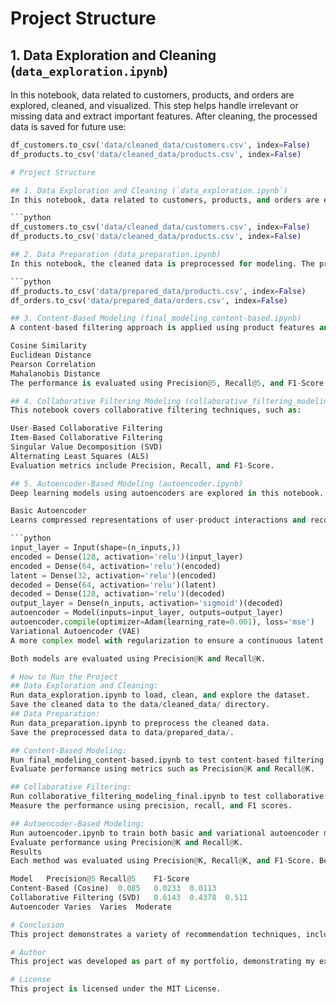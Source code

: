 # Project Structure

## 1. Data Exploration and Cleaning (`data_exploration.ipynb`)
In this notebook, data related to customers, products, and orders are explored, cleaned, and visualized. This step helps handle irrelevant or missing data and extract important features. After cleaning, the processed data is saved for future use:

```python
df_customers.to_csv('data/cleaned_data/customers.csv', index=False)
df_products.to_csv('data/cleaned_data/products.csv', index=False)

# Project Structure

## 1. Data Exploration and Cleaning (`data_exploration.ipynb`)
In this notebook, data related to customers, products, and orders are explored, cleaned, and visualized. This step helps handle irrelevant or missing data and extract important features. After cleaning, the processed data is saved for future use:

```python
df_customers.to_csv('data/cleaned_data/customers.csv', index=False)
df_products.to_csv('data/cleaned_data/products.csv', index=False)

## 2. Data Preparation (data_preparation.ipynb)
In this notebook, the cleaned data is preprocessed for modeling. The process includes normalizing numerical features, encoding categorical features, and generating matrices for the recommendation models. The preprocessed data is saved:

```python
df_products.to_csv('data/prepared_data/products.csv', index=False)
df_orders.to_csv('data/prepared_data/orders.csv', index=False)

## 3. Content-Based Modeling (final_modeling_content-based.ipynb)
A content-based filtering approach is applied using product features and customer interactions. PCA (Principal Component Analysis) is used to reduce data dimensionality. Different similarity measures are evaluated:

Cosine Similarity
Euclidean Distance
Pearson Correlation
Mahalanobis Distance
The performance is evaluated using Precision@5, Recall@5, and F1-Score.

## 4. Collaborative Filtering Modeling (collaborative_filtering_modeling_final.ipynb)
This notebook covers collaborative filtering techniques, such as:

User-Based Collaborative Filtering
Item-Based Collaborative Filtering
Singular Value Decomposition (SVD)
Alternating Least Squares (ALS)
Evaluation metrics include Precision, Recall, and F1-Score.

## 5. Autoencoder-Based Modeling (autoencoder.ipynb)
Deep learning models using autoencoders are explored in this notebook. Two types of autoencoders are implemented:

Basic Autoencoder
Learns compressed representations of user-product interactions and reconstructs the user-item matrix.

```python
input_layer = Input(shape=(n_inputs,))
encoded = Dense(128, activation='relu')(input_layer)
encoded = Dense(64, activation='relu')(encoded)
latent = Dense(32, activation='relu')(encoded)
decoded = Dense(64, activation='relu')(latent)
decoded = Dense(128, activation='relu')(decoded)
output_layer = Dense(n_inputs, activation='sigmoid')(decoded)
autoencoder = Model(inputs=input_layer, outputs=output_layer)
autoencoder.compile(optimizer=Adam(learning_rate=0.001), loss='mse')
Variational Autoencoder (VAE)
A more complex model with regularization to ensure a continuous latent space for better recommendations.

Both models are evaluated using Precision@K and Recall@K.

# How to Run the Project
## Data Exploration and Cleaning:
Run data_exploration.ipynb to load, clean, and explore the dataset.
Save the cleaned data to the data/cleaned_data/ directory.
## Data Preparation:
Run data_preparation.ipynb to preprocess the cleaned data.
Save the preprocessed data to data/prepared_data/.

## Content-Based Modeling:
Run final_modeling_content-based.ipynb to test content-based filtering techniques.
Evaluate performance using metrics such as Precision@K and Recall@K.

## Collaborative Filtering:
Run collaborative_filtering_modeling_final.ipynb to test collaborative filtering approaches (SVD, ALS, etc.).
Measure the performance using precision, recall, and F1 scores.

## Autoencoder-Based Modeling:
Run autoencoder.ipynb to train both basic and variational autoencoder models.
Evaluate performance using Precision@K and Recall@K.
Results
Each method was evaluated using Precision@K, Recall@K, and F1-Score. Below are the final performance results:

Model	Precision@5	Recall@5	F1-Score
Content-Based (Cosine)	0.085	0.0233	0.0113
Collaborative Filtering (SVD)	0.6143	0.4378	0.511
Autoencoder	Varies	Varies	Moderate

# Conclusion
This project demonstrates a variety of recommendation techniques, including content-based filtering, collaborative filtering, and deep learning models like autoencoders. Each method has its strengths and limitations, and further work can focus on combining these methods into a hybrid recommendation system for improved accuracy and personalization.

# Author
This project was developed as part of my portfolio, demonstrating my expertise in machine learning, data preprocessing, and recommendation system development. Connect with me on LinkedIn(link) to discuss this project or explore collaboration opportunities!

# License
This project is licensed under the MIT License.
